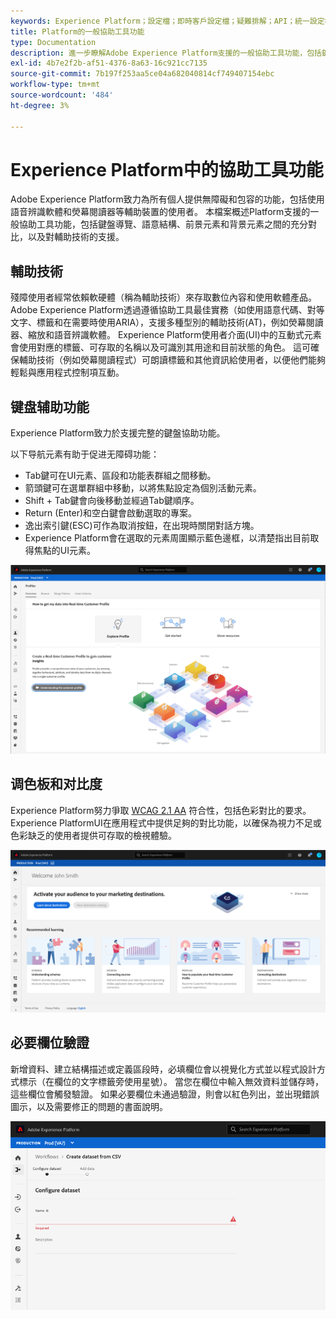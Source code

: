 ```yaml
---
keywords: Experience Platform；設定檔；即時客戶設定檔；疑難排解；API；統一設定檔；統一設定檔；統一；設定檔；rtcp；XDM圖形
title: Platform的一般協助工具功能
type: Documentation
description: 進一步瞭解Adobe Experience Platform支援的一般協助工具功能，包括鍵盤導覽、調色盤和對比以及輔助技術支援。
exl-id: 4b7e2f2b-af51-4376-8a63-16c921cc7135
source-git-commit: 7b197f253aa5ce04a682040814cf749407154ebc
workflow-type: tm+mt
source-wordcount: '484'
ht-degree: 3%

---
```


# Experience Platform中的協助工具功能

Adobe Experience Platform致力為所有個人提供無障礙和包容的功能，包括使用語音辨識軟體和熒幕閱讀器等輔助裝置的使用者。 本檔案概述Platform支援的一般協助工具功能，包括鍵盤導覽、語意結構、前景元素和背景元素之間的充分對比，以及對輔助技術的支援。

## 輔助技術

殘障使用者經常依賴軟硬體（稱為輔助技術）來存取數位內容和使用軟體產品。 Adobe Experience Platform透過遵循協助工具最佳實務（如使用語意代碼、對等文字、標籤和在需要時使用ARIA），支援多種型別的輔助技術(AT)，例如熒幕閱讀器、縮放和語音辨識軟體。 Experience Platform使用者介面(UI)中的互動式元素會使用對應的標籤、可存取的名稱以及可識別其用途和目前狀態的角色。 這可確保輔助技術（例如熒幕閱讀程式）可朗讀標籤和其他資訊給使用者，以便他們能夠輕鬆與應用程式控制項互動。

## 键盘辅助功能

Experience Platform致力於支援完整的鍵盤協助功能。

以下导航元素有助于促进无障碍功能：
* Tab鍵可在UI元素、區段和功能表群組之間移動。
* 箭頭鍵可在選單群組中移動，以將焦點設定為個別活動元素。
* Shift + Tab鍵會向後移動並經過Tab鍵順序。
* Return (Enter)和空白鍵會啟動選取的專案。
* 逸出索引鍵(ESC)可作為取消按鈕，在出現時關閉對話方塊。
* Experience Platform會在選取的元素周圍顯示藍色邊框，以清楚指出目前取得焦點的UI元素。

![所選元素周圍出現藍色邊框，表示已套用焦點。](images/profile-overview-tab.png)

## 调色板和对比度

Experience Platform努力爭取 [WCAG 2.1 AA](https://www.w3.org/TR/WCAG/) 符合性，包括色彩對比的要求。 Experience PlatformUI在應用程式中提供足夠的對比功能，以確保為視力不足或色彩缺乏的使用者提供可存取的檢視體驗。

![Experience PlatformUI首頁上顯示的調色盤和對比。](images/homepage.png)

## 必要欄位驗證

新增資料、建立結構描述或定義區段時，必填欄位會以視覺化方式並以程式設計方式標示（在欄位的文字標籤旁使用星號）。 當您在欄位中輸入無效資料並儲存時，這些欄位會觸發驗證。 如果必要欄位未通過驗證，則會以紅色列出，並出現錯誤圖示，以及需要修正的問題的書面說明。

![尚未通過驗證的必要欄位的特寫。 欄位會以紅色顯示，並顯示錯誤圖示。](images/field-validation.png)
